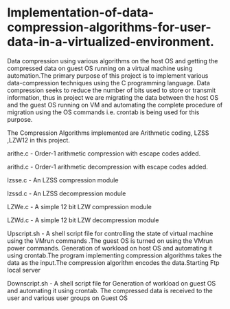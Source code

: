 # Implementation-of-data-compression-algorithms-for-user-data-in-a-virtualized-environment.

Data compression using various algorithms on the host OS and getting the compressed data on guest OS running on a virtual machine using automation.The primary purpose of this project is to implement various data-compression techniques using the C programming language. Data compression seeks to reduce the number of bits used to store or transmit information, thus in project we are migrating the data between the host OS and the guest OS running on VM and automating the complete procedure of migration using the OS commands i.e. crontab is being used for this purpose. 

The Compression Algorithms implemented are Arithmetic coding, LZSS ,LZW12 in this project.

arithe.c - Order-1 arithmetic compression with escape codes added.

arithd.c - Order-1 arithmetic decompression with escape codes added.

lzsse.c - An LZSS compression module

lzssd.c - An LZSS decompression module

LZWe.c - A simple 12 bit LZW compression module

LZWd.c - A simple 12 bit LZW decompression module
 
Upscript.sh - A shell script file for controlling the state of virtual machine using the VMrun commands .The guest OS is turned on using the VMrun power commands. Generation of workload on host OS and automating it using crontab.The program implementing compression algorithms takes the data as the input.The compression algorithm encodes the data.Starting Ftp local server

Downscript.sh - A shell script file for Generation of workload on guest OS and automating it using crontab. The compressed data is received to the user and various user groups on Guest OS
